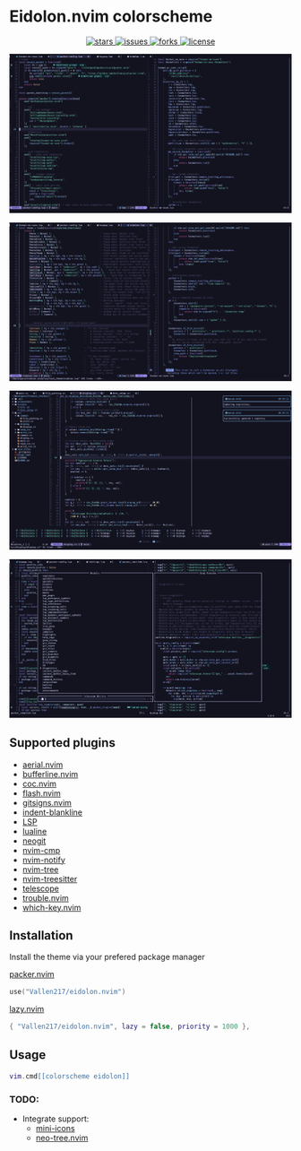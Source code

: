 # Eidolon.nvim colorscheme

<p align="center">
  <a
    href="https://github.com/Vallen217/eidolon.nvim/stargazers">
    <img src="https://img.shields.io/github/stars/Vallen217/eidolon.nvim?color=87bff7&style=for-the-badge&logo=starship&labelColor=12121f", alt="stars">
  </a>
  <a
    href="https://github.com/Vallen217/eidolon.nvim/issues">
    <img src="https://img.shields.io/github/issues/Vallen217/eidolon.nvim?color=bd4277&style=for-the-badge&logo=codecov&labelColor=12121f", alt="issues">
  </a>
  <a
    href="https://github.com/Vallen217/eidolon.nvim/network/members">
    <img src="https://img.shields.io/github/forks/Vallen217/eidolon.nvim?color=74d2b7&style=for-the-badge&logo=jfrog-bintray&labelColor=12121f", alt="forks">
  </a>
  <a
    href="https://github.com/Vallen217/eidolon.nvim/blob/main/LICENSE">
    <img src="https://img.shields.io/github/license/Vallen217/eidolon.nvim?color=aaecf8&style=for-the-badge&logo=jfrog-bintray&labelColor=12121f", alt="license"></a>
  </a>
</p>

![Alt test](https://github.com/Vallen217/eidolon.nvim/blob/main/screenshots/1.png?raw=true)

![Alt test](https://github.com/Vallen217/eidolon.nvim/blob/main/screenshots/2.png?raw=true)

![Alt test](https://github.com/Vallen217/eidolon.nvim/blob/main/screenshots/3.png?raw=true)

![Alt test](https://github.com/Vallen217/eidolon.nvim/blob/main/screenshots/4.png?raw=true)

## Supported plugins

- [aerial.nvim](https://github.com/stevearc/aerial.nvim)
- [bufferline.nvim](https://github.com/akinsho/bufferline.nvim)
- [coc.nvim](https://github.com/neoclide/coc.nvim)
- [flash.nvim](https://github.com/folke/flash.nvim)
- [gitsigns.nvim](https://github.com/lewis6991/gitsigns.nvim)
- [indent-blankline](https://github.com/lukas-reineke/indent-blankline.nvim)
- [LSP](https://github.com/neovim/nvim-lspconfig)
- [lualine](https://github.com/nvim-lualine/lualine.nvim)
- [neogit](https://github.com/NeogitOrg/neogit)
- [nvim-cmp](https://github.com/hrsh7th/nvim-cmp)
- [nvim-notify](https://github.com/rcarriga/nvim-notify)
- [nvim-tree](https://github.com/nvim-tree/nvim-tree.lua)
- [nvim-treesitter](https://github.com/nvim-treesitter/nvim-treesitter)
- [telescope](https://github.com/nvim-telescope/telescope.nvim)
- [trouble.nvim](https://github.com/folke/trouble.nvim)
- [which-key.nvim](https://github.com/folke/which-key.nvim)

## Installation

Install the theme via your prefered package manager

[packer.nvim](https://github.com/wbthomason/packer.nvim)

```lua
use("Vallen217/eidolon.nvim")
```

[lazy.nvim](https://github.com/folke/lazy.nvim)

```lua
{ "Vallen217/eidolon.nvim", lazy = false, priority = 1000 },
```

## Usage

```lua
vim.cmd[[colorscheme eidolon]]
```

### TODO:

- Integrate support:
  - [mini-icons](https://github.com/echasnovski/mini.nvim/blob/main/readmes/mini-icons.md)
  - [neo-tree.nvim](https://github.com/nvim-neo-tree/neo-tree.nvim)
